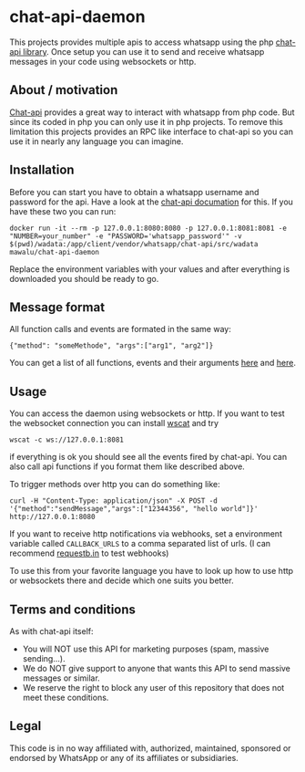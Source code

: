 # chat-api-daemon

This projects provides multiple apis to access whatsapp using the php [chat-api library](https://github.com/mgp25/Chat-API). Once setup you can use it to send and receive whatsapp messages in your code using websockets or http.

## About / motivation
[Chat-api](https://github.com/mgp25/Chat-API) provides a great way to interact with whatsapp from php code. But since its coded in php you can only use it in php projects. To remove this limitation this projects provides an RPC like interface to chat-api so you can use it in nearly any language you can imagine.

## Installation
Before you can start you have to obtain a whatsapp username and password for the api. Have a look at the [chat-api documation](https://github.com/mgp25/Chat-API/wiki/WhatsApp-Registration-Flow) for this. If you have these two you can run:

```
docker run -it --rm -p 127.0.0.1:8080:8080 -p 127.0.0.1:8081:8081 -e "NUMBER=your_number" -e "PASSWORD='whatsapp_password'" -v $(pwd)/wadata:/app/client/vendor/whatsapp/chat-api/src/wadata mawalu/chat-api-daemon
```

Replace the environment variables with your values and after everything is downloaded you should be ready to go.

## Message format
All function calls and events are formated in the same way:
```
{"method": "someMethode", "args":["arg1", "arg2"]}
```
You can get a list of all functions, events and their arguments [here](https://github.com/mgp25/Chat-API/wiki/WhatsAPI-Documentation#list-of-all-functions) and [here](https://github.com/mgp25/Chat-API/wiki/WhatsAPI-Documentation#list-of-all-events).

## Usage
You can access the daemon using websockets or http. If you want to test the websocket connection you can install [wscat](https://www.npmjs.com/package/wscat) and try
```
wscat -c ws://127.0.0.1:8081
```
if everything is ok you should see all the events fired by chat-api. You can also call api functions if you format them like described above.

To trigger methods over http you can do something like:
```
curl -H "Content-Type: application/json" -X POST -d '{"method":"sendMessage","args":["12344356", "hello world"]}' http://127.0.0.1:8080
```

If you want to receive http notifications via webhooks, set a environment variable called `CALLBACK_URLS` to a comma separated list of urls.  (I can recommend [requestb.in](https://requestb.in) to test webhooks)

To use this from your favorite language you have to look up how to use http or websockets there and decide which one suits you better.

## Terms and conditions
As with chat-api itself:

- You will NOT use this API for marketing purposes (spam, massive sending...).
- We do NOT give support to anyone that wants this API to send massive messages or similar.
- We reserve the right to block any user of this repository that does not meet these conditions.

## Legal

This code is in no way affiliated with, authorized, maintained, sponsored or endorsed by WhatsApp or any of its affiliates or subsidiaries.
